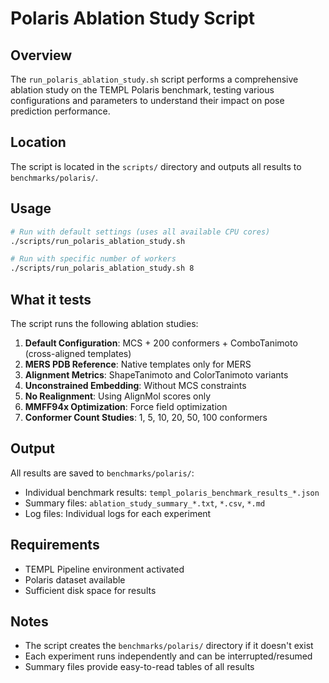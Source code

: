 # Polaris Ablation Study Script

## Overview

The `run_polaris_ablation_study.sh` script performs a comprehensive ablation study on the TEMPL Polaris benchmark, testing various configurations and parameters to understand their impact on pose prediction performance.

## Location

The script is located in the `scripts/` directory and outputs all results to `benchmarks/polaris/`.

## Usage

```bash
# Run with default settings (uses all available CPU cores)
./scripts/run_polaris_ablation_study.sh

# Run with specific number of workers
./scripts/run_polaris_ablation_study.sh 8
```

## What it tests

The script runs the following ablation studies:

1. **Default Configuration**: MCS + 200 conformers + ComboTanimoto (cross-aligned templates)
2. **MERS PDB Reference**: Native templates only for MERS
3. **Alignment Metrics**: ShapeTanimoto and ColorTanimoto variants
4. **Unconstrained Embedding**: Without MCS constraints
5. **No Realignment**: Using AlignMol scores only
6. **MMFF94x Optimization**: Force field optimization
7. **Conformer Count Studies**: 1, 5, 10, 20, 50, 100 conformers

## Output

All results are saved to `benchmarks/polaris/`:

- Individual benchmark results: `templ_polaris_benchmark_results_*.json`
- Summary files: `ablation_study_summary_*.txt`, `*.csv`, `*.md`
- Log files: Individual logs for each experiment

## Requirements

- TEMPL Pipeline environment activated
- Polaris dataset available
- Sufficient disk space for results

## Notes

- The script creates the `benchmarks/polaris/` directory if it doesn't exist
- Each experiment runs independently and can be interrupted/resumed
- Summary files provide easy-to-read tables of all results 
